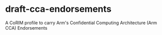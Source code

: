 # draft-cca-endorsements

A CoRIM profile to carry Arm's Confidential Computing Architecture (Arm CCA) Endorsements
